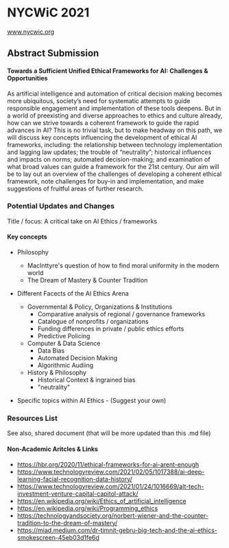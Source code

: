 # NYCWiC 2021
www.nycwic.org

## Abstract Submission
#### Towards a Sufficient Unified Ethical Frameworks for AI: Challenges & Opportunities
As artificial intelligence and automation of critical decision making becomes more ubiquitous, society’s need for systematic attempts to guide responsible engagement and implementation of these tools deepens. But in a world of preexisting and diverse approaches to ethics and culture already, how can we strive towards a coherent framework to guide the rapid advances in AI? This is no trivial task, but to make headway on this path, we will discuss key concepts influencing the development of ethical AI frameworks, including: the relationship between technology implementation and lagging law updates; the trouble of “neutrality”; historical influences and impacts on norms; automated decision-making; and examination of what broad values can guide a framework for the 21st century. Our aim will be to lay out an overview of the challenges of developing a coherent ethical framework, note challenges for buy-in and implementation, and make suggestions of fruitful areas of further research.


### Potential Updates and Changes
Title / focus: A critical take on AI Ethics / frameworks 

#### Key concepts
- Philosophy
  - MacInttyre's question of how to find moral uniformity in the modern world
  - The Dream of Mastery & Counter Tradition 
- Different Facects of the AI Ethics Arena
  - Governmental & Policy, Organizations & Institutions 
    - Comparative analysis of regional / governance frameworks
    - Catalogue of nonprofits / organizations 
    - Funding differences in private / public ethics efforts
    - Predictive Policing 
  - Computer & Data Science
    - Data Bias
    - Automated Decision Making 
    - Algorithmic Audiing 
  - History & Philosophy 
    -  Historical Context & ingrained bias
    - "neutrality" 

- Specific topics within AI Ethics - (Suggest your own) 




### Resources List
See also, shared document (that will be more updated than this .md file)
#### Non-Academic Aritcles & Links
- https://hbr.org/2020/11/ethical-frameworks-for-ai-arent-enough  
- https://www.technologyreview.com/2021/02/05/1017388/ai-deep-learning-facial-recognition-data-history/ 
- https://www.technologyreview.com/2021/01/24/1016669/alt-tech-investment-venture-capital-capitol-attack/
- https://en.wikipedia.org/wiki/Ethics_of_artificial_intelligence
- https://en.wikipedia.org/wiki/Programming_ethics 
- https://technologyandsociety.org/norbert-wiener-and-the-counter-tradition-to-the-dream-of-mastery/ 
- https://miad.medium.com/dr-timnit-gebru-big-tech-and-the-ai-ethics-smokescreen-45eb03d1fe6d 
